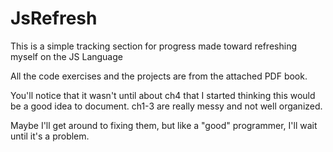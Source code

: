 # JsRefresh

This is a simple tracking section for progress made toward refreshing myself on the JS Language

All the code exercises and the projects are from the attached PDF book.

You'll notice that it wasn't until about ch4 that I started thinking this would be a good idea to document. ch1-3 are really messy and not well organized.

Maybe I'll get around to fixing them, but like a "good" programmer, I'll wait until it's a problem.
